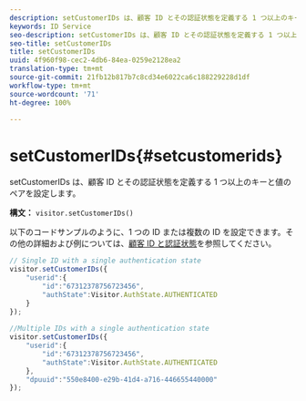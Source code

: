 ```yaml
---
description: setCustomerIDs は、顧客 ID とその認証状態を定義する 1 つ以上のキーと値のペアを設定します。
keywords: ID Service
seo-description: setCustomerIDs は、顧客 ID とその認証状態を定義する 1 つ以上のキーと値のペアを設定します。
seo-title: setCustomerIDs
title: setCustomerIDs
uuid: 4f960f98-cec2-4db6-84ea-0259e2128ea2
translation-type: tm+mt
source-git-commit: 21fb12b817b7c8cd34e6022ca6c188229228d1df
workflow-type: tm+mt
source-wordcount: '71'
ht-degree: 100%

---
```



# setCustomerIDs{#setcustomerids}

setCustomerIDs は、顧客 ID とその認証状態を定義する 1 つ以上のキーと値のペアを設定します。

**構文：** `visitor.setCustomerIDs()`

以下のコードサンプルのように、1 つの ID または複数の ID を設定できます。その他の詳細および例については、[顧客 ID と認証状態](../../reference/authenticated-state.md)を参照してください。

```js
// Single ID with a single authentication state 
visitor.setCustomerIDs({ 
    "userid":{ 
        "id":"67312378756723456", 
        "authState":Visitor.AuthState.AUTHENTICATED 
    } 
}); 
 
//Multiple IDs with a single authentication state 
visitor.setCustomerIDs({ 
    "userid":{ 
        "id":"67312378756723456", 
        "authState":Visitor.AuthState.AUTHENTICATED 
    }, 
    "dpuuid":"550e8400-e29b-41d4-a716-446655440000" 
});
```


